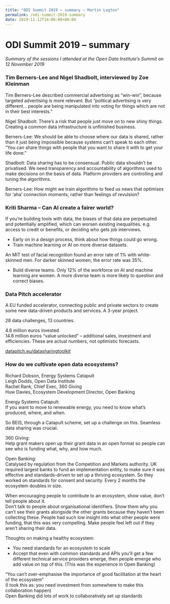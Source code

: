 ```yaml
---
title: "ODI Summit 2019 – summary – Martin Lugton"
permalink: /odi-summit-2019-summary
date: 2019-11-12T14:00:00+00:00
---
```


# ODI Summit 2019 – summary

*Summary of the sessions I attended at the Open Data Institute’s Summit on 12 November 2019*

### Tim Berners-Lee and Nigel Shadbolt, interviewed by Zoe Kleinman

Tim Berners-Lee described commercial advertising as “win-win”, because targeted advertising is more relevant. But “political advertising is very different… people are being manipulated into voting for things which are not in their best interests.”

Nigel Shadbolt: There’s a risk that people just move on to new shiny things. Creating a common data infrastructure is unfinished business.

Berners-Lee: We should be able to choose where our data is shared, rather than it just being impossible because systems can’t speak to each other. “You can share things with people that you want to share it with to get your life done.”

Shadbolt: Data sharing has to be consensual. Public data shouldn’t be privatised. We need transparency and accountability of algorithms used to make decisions on the basis of data. Platform providers are controlling and tuning the algorithms.

Berners-Lee: How might we train algorithms to feed us news that optimises for ‘aha’ connection moments, rather than feelings of revulsion?

### Kriti Sharma – Can AI create a fairer world?

If you’re building tools with data, the biases of that data are perpetuated and potentially amplified, which can worsen existing inequalities. e.g. access to credit or benefits, or deciding who gets job interviews.

- Early on in a design process, think about how things could go wrong.
- Train machine learning or AI on more diverse datasets.

An MIT test of facial recognition found an error rate of 1% with white-skinned men. For darker skinned women, the error rate was 35%.

- Build diverse teams. Only 12% of the workforce on AI and machine learning are women. A more diverse team is more likely to question and correct biases.

### Data Pitch accelerator

A EU funded accelerator, connecting public and private sectors to create some new data-driven products and services. A 3-year project.

28 data challenges, 13 countries.

4.6 million euros invested  
14.8 million euros “value unlocked” – additional sales, investment and efficiencies. These are actual numbers, not optimistic forecasts.

[datapitch.eu/datasharingtoolkit](https://datapitch.eu/datasharingtoolkit)

### How do we cultivate open data ecosystems?

Richard Dobson, Energy Systems Catapult  
Leigh Dodds, Open Data Institute  
Rachel Rank, Chief Exec, 360 Giving  
Huw Davies, Ecosystem Development Director, Open Banking

Energy Systems Catapult:  
If you want to move to renewable energy, you need to know what’s produced, where, and when.

So BEIS, through a Catapult scheme, set up a challenge on this. Seamless data sharing was crucial.

360 Giving:  
Help grant makers open up their grant data in an open format so people can see who is funding what, why, and how much.

Open Banking:  
Catalysed by regulation from the Competition and Markets authority. UK required largest banks to fund an implementation entity, to make sure it was effective and standards-driven to set up a thriving ecosystem. So they worked on standards for consent and security. Every 2 months the ecosystem doubles in size.

When encouraging people to contribute to an ecosystem, show value, don’t tell people about it.  
Don’t talk to people about organisational identifiers. Show them why you can’t see their grants alongside the other grants because they haven’t been collecting these. People had such low insight into what other people were funding, that this was very compelling. Make people feel left out if they aren’t sharing their data.

Thoughts on making a healthy ecosystem:

- You need standards for an ecosystem to scale
- Accept that even with common standards and APIs you’ll get a few different technical service providers emerge, then people emerge who add value on top of this. (This was the experience in Open Banking)

“You can’t over-emphasise the importance of good facilitation at the heart of the ecosystem”  
(I took this as: you need investment from somewhere to make this collaboration happen)  
Open Banking did lots of work to collaboratively set up standards